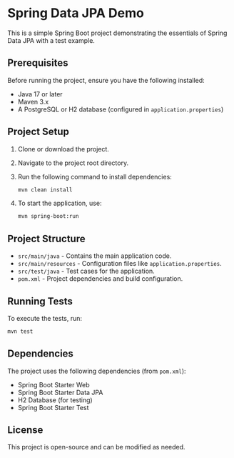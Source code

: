 # Spring Data JPA Demo

This is a simple Spring Boot project demonstrating the essentials of Spring Data JPA with a test example.

## Prerequisites

Before running the project, ensure you have the following installed:

- Java 17 or later
- Maven 3.x
- A PostgreSQL or H2 database (configured in `application.properties`)

## Project Setup

1. Clone or download the project.
2. Navigate to the project root directory.
3. Run the following command to install dependencies:

   ```sh
   mvn clean install
   ```

4. To start the application, use:

   ```sh
   mvn spring-boot:run
   ```

## Project Structure

- `src/main/java` - Contains the main application code.
- `src/main/resources` - Configuration files like `application.properties`.
- `src/test/java` - Test cases for the application.
- `pom.xml` - Project dependencies and build configuration.

## Running Tests

To execute the tests, run:

```sh
mvn test
```

## Dependencies

The project uses the following dependencies (from `pom.xml`):

- Spring Boot Starter Web
- Spring Boot Starter Data JPA
- H2 Database (for testing)
- Spring Boot Starter Test

## License

This project is open-source and can be modified as needed.

